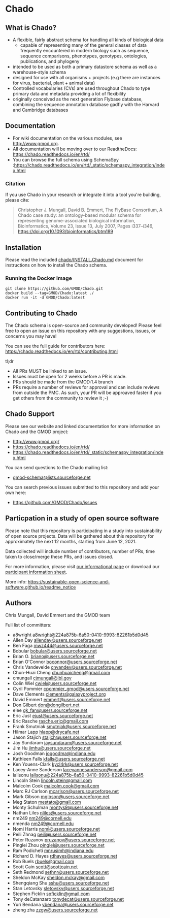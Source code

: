 # Chado

## What is Chado?

- A flexible, fairly abstract schema for handling all kinds of biological data
   - capable of representing many of the general classes of data frequently encountered in modern biology such as sequence, sequence comparisons, phenotypes, genotypes, ontologies, publications, and phylogeny
- intended to be used as both a primary datastore schema as well as a warehouse-style schema
- designed for use with all organisms + projects (e.g there are instances for virus, bacterial, plant + animal data)
- Controlled vocabularies (CVs) are used throughout Chado to type primary data and metadata providing a lot of flexibility
- originally conceived as the next generation Flybase database, combining the sequence annotation database gadfly with the Harvard and Cambridge databases

## Documentation

- For wiki documentation on the various modules, see http://www.gmod.org.
- All documentation will be moving over to our ReadtheDocs: https://chado.readthedocs.io/en/rtd/
- You can browse the full schema using SchemaSpy :https://chado.readthedocs.io/en/rtd/_static/schemaspy_integration/index.html

### Citation

If you use Chado in your research or integrate it into a tool you're building, please cite:

> Christopher J. Mungall, David B. Emmert, The FlyBase Consortium, A Chado case study: an ontology-based modular schema for representing genome-associated biological information, Bioinformatics, Volume 23, Issue 13, July 2007, Pages i337–i346, https://doi.org/10.1093/bioinformatics/btm189

## Installation

Please read the included [chado/INSTALL.Chado.md](./chado/INSTALL.Chado.md) document for instructions on how to install the Chado schema.

### Running the Docker Image

```
git clone https://github.com/GMOD/Chado.git
docker build --tag=GMOD/Chado:latest ./
docker run -it -d GMOD/Chado:latest
```

## Contributing to Chado

The Chado schema is open-source and community developed! Please feel free to open an issue on this repository with any suggestions, issues, or concerns you may have! 

You can see the full guide for contributors here: 
    https://chado.readthedocs.io/en/rtd/contributing.html

tl;dr

 - All PRs MUST be linked to an issue.
 - Issues must be open for 2 weeks before a PR is made.
 - PRs should be made from the GMOD:1.4 branch
 - PRs require a number of reviews for approval and can include reviews from outside the PMC. As such, your PR will be approaved faster if you get others from the community to review it ;-) 
 
## Chado Support

Please see our website and linked documentation for more information on Chado and the GMOD project:

- http://www.gmod.org/
- https://chado.readthedocs.io/en/rtd/
- https://chado.readthedocs.io/en/rtd/_static/schemaspy_integration/index.html

You can send questions to the Chado mailing list:

- gmod-schema@lists.sourceforge.net

You can search previous issues submitted to this repository and add your own here:

- https://github.com/GMOD/Chado/issues

## Particpation in a study of open source software

Please note that this repository is participating in a study into sustainability
 of open source projects. Data will be gathered about this repository for
 approximately the next 12 months, starting from June 12, 2021.

Data collected will include number of contributors, number of PRs, time taken to
 close/merge these PRs, and issues closed.

For more information, please visit
[our informational page](https://sustainable-open-science-and-software.github.io/) or download our [participant information sheet](https://sustainable-open-science-and-software.github.io/assets/PIS_sustainable_software.pdf).

More info: https://sustainable-open-science-and-software.github.io/readme_notice

## Authors

Chris Mungall, David Emmert and the GMOD team

Full list of committers:

- a8wright <a8wright@224a875b-6a50-0410-9993-82261b5d0d45>
- Allen Day <allenday@users.sourceforge.net>
- Ben Faga <mwz444@users.sourceforge.net>
- Bobular <bobular@users.sourceforge.net>
- Brian O. <briano@users.sourceforge.net>
- Brian O'Connor <boconnor@users.sourceforge.net>
- Chris Vandevelde <cnvandev@users.sourceforge.net>
- Chun-Huai Cheng <chunhuaicheng@gmail.com>
- cmungall <cjmungall@lbl.gov>
- Colin Wiel <cwiel@users.sourceforge.net>
- Cyril Pommier <cpommier_gmod@users.sourceforge.net>
- Dave Clements <clements@galaxyproject.org>
- David Emmert <emmert@users.sourceforge.net>
- Don Gilbert <don@dongilbert.net>
- elee <gk_fan@users.sourceforge.net>
- Eric Just <ejust@users.sourceforge.net>
- Eric Rasche <rasche.eric@gmail.com>
- Frank Smutniak <smutniak@users.sourceforge.net>
- Hilmar Lapp <hlapp@drycafe.net>
- Jason Stajich <stajich@users.sourceforge.net>
- Jay Sundaram <jaysundaram@users.sourceforge.net>
- Jim Hu <jimhu@users.sourceforge.net>
- Josh Goodman <jogoodma@indiana.edu>
- Kathleen Falls <kfalls@users.sourceforge.net>
- Ken Youens-Clark <kycl4rk@users.sourceforge.net>
- Lacey-Anne Sanderson <laceyannesanderson@gmail.com>
- lallsonu <lallsonu@224a875b-6a50-0410-9993-82261b5d0d45>
- Lincoln Stein <lincoln.stein@gmail.com>
- Malcolm Cook <malcolm.cook@gmail.com>
- Marc RJ Carlson <mcarlson@users.sourceforge.net>
- Mark Gibson <mgibson@users.sourceforge.net>
- Meg Staton <mestato@gmail.com>
- Monty Schulman <montys9@users.sourceforge.net>
- Nathan Liles <nliles@users.sourceforge.net>
- nm249 <nm249@cornell.edu>
- nmenda <nm249@cornell.edu>
- Nomi Harris <nomi@users.sourceforge.net>
- Peili Zhnag <peili@users.sourceforge.net>
- Peter Ruzanov <pruzanov@users.sourceforge.net>
- Pinglei Zhou <pinglei@users.sourceforge.net>
- Ram Podicheti <mnrusimh@indiana.edu>
- Richard D. Hayes <rdhayes@users.sourceforge.net>
- Rob Buels <rbuels@gmail.com>
- Scott Cain <scott@scottcain.net>
- Seth Redmond <sethnr@users.sourceforge.net>
- Sheldon McKay <sheldon.mckay@gmail.com>
- Shengqiang Shu <sshu@users.sourceforge.net>
- Stan Letovsky <sletovsky@users.sourceforge.net>
- Stephen Ficklin <spficklin@gmail.com>
- Tony deCatanzaro <tonydecat@users.sourceforge.net>
- Yuri Bendana <ybendana@users.sourceforge.net>
- zheng zha <zzgw@users.sourceforge.net>
